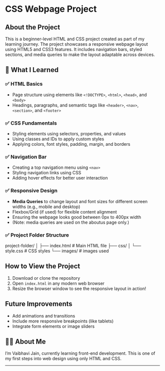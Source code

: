 # CSS Webpage Project

## About the Project

This is a beginner-level HTML and CSS project created as part of my learning journey. The project showcases a responsive webpage layout using HTML5 and CSS3 features. It includes navigation bars, styled sections, and media queries to make the layout adaptable across devices.

## 🧠 What I Learned

### ✅ HTML Basics
- Page structure using elements like `<!DOCTYPE>`, `<html>`, `<head>`, and `<body>`
- Headings, paragraphs, and semantic tags like `<header>`, `<nav>`, `<section>`, and `<footer>`

### ✅ CSS Fundamentals
- Styling elements using selectors, properties, and values
- Using classes and IDs to apply custom styles
- Applying colors, font styles, padding, margin, and borders

### ✅ Navigation Bar
- Creating a top navigation menu using `<nav>`
- Styling navigation links using CSS
- Adding hover effects for better user interaction

### ✅ Responsive Design
- **Media Queries** to change layout and font sizes for different screen widths (e.g., mobile and desktop)
- Flexbox/Grid (if used) for flexible content alignment
- Ensuring the webpage looks good between 0px to 400px width
- (Note: media queries are used on the aboutus page only.)

### ✅ Project Folder Structure
project-folder/
│
├── index.html # Main HTML file
├── css/
│ └── style.css # CSS styles
└── images/ # images used

## How to View the Project

1. Download or clone the repository
2. Open `index.html` in any modern web browser
3. Resize the browser window to see the responsive layout in action!

## Future Improvements
- Add animations and transitions
- Include more responsive breakpoints (like tablets)
- Integrate form elements or image sliders

## 🙋‍♀️ About Me

I’m Vaibhavi Jain, currently learning front-end development. This is one of my first steps into web design using only HTML and CSS.

---

